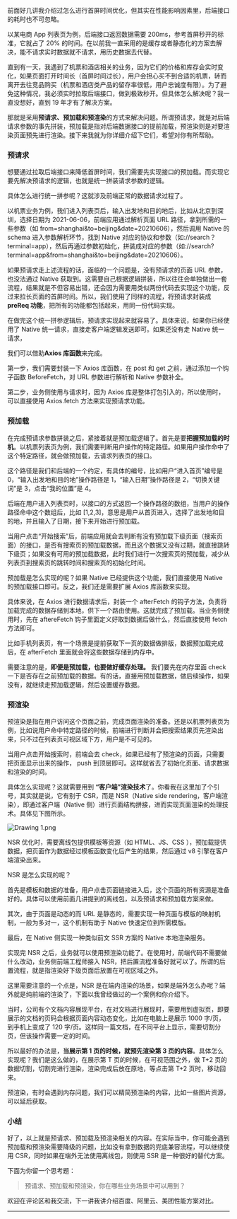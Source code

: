 <p data-nodeid="10380" class="">前面好几讲我介绍过怎么进行首屏时间优化，但其实在性能影响因素里，后端接口的耗时也不可忽略。</p>
<p data-nodeid="10381">以某电商 App 列表页为例，后端接口返回数据需要 200ms，参考首屏秒开的标准，它就占了 20% 的时间。在以前我一直采用的是缓存或者静态化的方案去解决，能不请求实时数据就不请求，用历史数据去代替。</p>
<p data-nodeid="10382">直到有一天，我遇到了机票和酒店相关的业务，因为它们的价格和库存会实时变化，如果页面打开时间长（首屏时间过长），用户会担心买不到合适的机票，转而离开去往竞品购买（机票和酒店类产品的留存率很低，用户忠诚度有限）。为了避免这种情况，我必须实时拉取后端接口，做到极致秒开。但具体怎么解决呢？我一直没想好，直到 19 年才有了解决方案。</p>
<p data-nodeid="10383">那就是采用<strong data-nodeid="10431">预请求、预加载和预渲染</strong>的方式来解决问题。所谓预请求，就是对后端请求参数的事先拼装，预加载是指对后端数据接口的提前加载，预渲染则是对要渲染页面预先进行渲染。接下来我就为你详细介绍下它们，希望对你有所帮助。</p>
<h3 data-nodeid="10384">预请求</h3>
<p data-nodeid="10385">想要通过拉取后端接口来降低首屏时间，我们需要先实现接口的预加载。而实现它要先解决预请求的逻辑，也就是统一拼装请求参数的逻辑。</p>
<p data-nodeid="10516" class="">具体怎么进行统一拼参呢？这就涉及前端正常的数据请求过程了。</p>

<p data-nodeid="10387">以机票业务为例，我们进入列表页后，输入出发地和目的地后，比如从北京到深圳，选择日期为 2021-06-06，前端应用通过解析页面 URL 路径，拿到所需的一些参数（如 from=shanghai&amp;to=beijing&amp;date=20210606），然后调用 Native 的 schema 进入参数解析环节，找到 Native 对应的协议和参数（如://search？terminal=app），然后再通过参数初始化，拼装成对应的参数（如://search?terminal=app&amp;from=shanghai&amp;to=beijing&amp;date=20210606）。</p>
<p data-nodeid="10388">如果预请求走上述流程的话，面临的一个问题是，没有预请求的页面 URL 参数，也没法通过 Native 获取到。这需要自己根据逻辑拼装，所以往往会单独做出一套流程，结果就是不但容易出错，还会因为需要用类似两份代码去实现这个功能，反过来拉长页面的首屏时间。所以，我们使用了同样的流程，将预请求封装成<strong data-nodeid="10451">preReq 功能</strong>，把所有的功能都包括起来，用同一份代码实现。</p>
<p data-nodeid="10389">在做完这个统一拼参逻辑后，预请求实现起来就容易了。具体来说，如果你已经使用了 Native 统一请求，直接走客户端逻辑发送即可。如果还没有走 Native 统一请求，</p>
<p data-nodeid="10390">我们可以借助<strong data-nodeid="10458">Axios 库函数</strong>来完成。</p>
<p data-nodeid="10391">第一步，我们需要封装一下 Axios 库函数，在 post 和 get 之前，通过添加一个钩子函数 BeforeFetch，对 URL 参数进行解析和 Native 参数补全。</p>
<p data-nodeid="10392">第二步，业务侧使用与请求时，因为 Axios 库是整体打包引入的，所以使用时，可以直接使用 Axios.fetch 方法来实现预请求功能。</p>
<h3 data-nodeid="10393">预加载</h3>
<p data-nodeid="10394">在完成预请求参数拼装之后，紧接着就是预加载逻辑了。首先是要<strong data-nodeid="10467">把握预加载的时机</strong>。以机票列表页为例，我们需要判断用户操作的特定路径。如果用户操作命中了这个特定路径，就会做预加载，去请求列表页的接口。</p>
<p data-nodeid="10395">这个路径是我们和后端的一个约定，有具体的编号，比如用户“进入首页”编号是 0，“输入出发地和目的地”操作路径是 1，“输入日期”操作路径是 2，“切换关键词”是 3，点击“我的位置”是 4。</p>
<p data-nodeid="10396">后端在用户进入列表页时，以接口的方式返回一个操作路径的数组，当用户的操作路径命中这个数组后，比如 [1,2,3]，意思是用户从首页进入，选择了出发地和目的地，并且输入了日期，接下来开始进行预加载。</p>
<p data-nodeid="10397">当用户点击“开始搜索”后，前端应用就会去判断有没有预加载下级页面（搜索页面）的接口，是否有搜索页的预加载数据，而且这个数据又没有过期，就直接跳转下级页；如果没有可用的预加载数据，此时我们进行一次搜索页的预加载，减少从列表页到搜索页的跳转时间和搜索页的初始化时间。</p>
<p data-nodeid="10398">预加载是怎么实现的呢？如果 Native 已经提供这个功能，我们直接使用 Native 的预加载接口即可。反之，我们还是需要扩展 Axios 库函数来实现。</p>
<p data-nodeid="10399">具体来说，在 Axios 进行数据请求后，封装一个 afterFetch 的钩子方法，负责将加载完成的数据存储到本地，供下一个路由使用。这就完成了预加载。当业务侧使用时，先在 aftereFetch 钩子里面定义好取到数据后做什么，然后直接使用 fetch 方法即可。</p>
<p data-nodeid="10400">比如手机列表页，有一个场景是提前获取下一页的数据做排版，数据预加载完成后，在 afterFetch 里面就会将这些数据存储到内存中。</p>
<p data-nodeid="10401">需要注意的是，<strong data-nodeid="10483">即便是预加载，也要做好缓存处理。</strong> 我们要先在内存里面 check 一下是否存在之前预加载的数据。有的话，直接用预加载数据，做后续操作，如果没有，就继续走预加载逻辑，然后设置缓存数据。</p>
<h3 data-nodeid="10402">预渲染</h3>
<p data-nodeid="10403">预渲染是指在用户访问这个页面之前，完成页面渲染的准备。还是以机票列表页为例，比如说用户命中特定路径的时候，前端进行判断并会把搜索结果页先渲染出来，只不过在列表页可视区域下方，用户是不可见的。</p>
<p data-nodeid="10404">当用户点击开始搜索时，前端会去 check，如果已经有了预渲染的页面，只需要把页面显示出来的操作， push 到顶层即可。这样就省去了初始化页面、请求数据和渲染的时间。</p>
<p data-nodeid="10405">具体怎么实现呢？这就需要用到 <strong data-nodeid="10492">“客户端”渲染技术</strong>了。你看我在这里加了个引号，其实就是说，它有别于 CSR，而是 NSR（Native side rendering，客户端渲染），即通过客户端（Native 侧）进行页面结构拼接，进而实现页面渲染的处理技术。具体见下图所示。</p>
<p data-nodeid="10406"><img src="https://s0.lgstatic.com/i/image6/M00/37/18/Cgp9HWB1vGaACUSkAAEL_bYBv_I190.png" alt="Drawing 1.png" data-nodeid="10495"></p>
<p data-nodeid="10407">NSR 优化时，需要离线包提供模板等资源（如 HTML、JS、CSS ），预加载提供数据，把页面作为数据经过模板函数变化后产生的结果，然后通过 v8 引擎在客户端渲染出来。</p>
<p data-nodeid="10408">NSR 是怎么实现的呢？</p>
<p data-nodeid="11612" class="te-preview-highlight">首先是模板和数据的准备，用户点击页面链接进入后，这个页面的所有资源是准备好的。具体可以使用前面几讲提到的离线包，以及预请求和预加载方案来做。</p>




<p data-nodeid="10410">其次，由于页面是动态的而 URL 是静态的，需要实现一种页面与模版的映射机制，一般为多对一，这个机制有助于 Native 快速定位到所需模版。</p>
<p data-nodeid="10411">最后，在 Native 侧实现一种类似前文 SSR 方案的 Native 本地渲染服务。</p>
<p data-nodeid="10412">实现完 NSR 之后，业务就可以使用预渲染功能了。在使用时，前端代码不需要做什么改动，业务侧前端工程师接入 NSR，把后置流程准备好就可以了。所谓的后置流程，就是指渲染好下级页面后放置在可视区域之外。</p>
<p data-nodeid="10413">这里需要注意的一个点是，NSR 是在端内渲染的场景，如果是端外怎么办呢？端外就是纯前端的渲染了，下面以我曾经做过的一个案例和你介绍下。</p>
<p data-nodeid="10414">当时，公司有个文档内容展现平台，在对文档进行展现时，需要用到虚拟页，即要展示的文档的页码会根据页面内容动态变化，比如在电脑上是展示 1000 字/页，到手机上变成了 120 字/页。这样同一篇文档，在不同平台上显示，需要切割分页，但该操作需要一定的时间。</p>
<p data-nodeid="10415">所以最好的办法是，<strong data-nodeid="10509">当展示第 1 页的时候，就预先渲染第 3 页的内容</strong>。具体怎么实现呢？我们是这么做的，在展示第 T 页的时候，在可视范围之外，做 T+2 页的数据切割，切割完进行渲染，渲染完成后放在原地，等点击第 T+2 页时，移动回来。</p>
<p data-nodeid="10416">预渲染，有时会遇到内存问题，我们可以精简预渲染的内容，比如一些图片资源，可以延后获取。</p>
<h3 data-nodeid="10417">小结</h3>
<p data-nodeid="10418">好了，以上就是预请求、预加载及预渲染相关的内容。在实际当中，你可能会遇到预加载和预渲染需要降级的问题，比如没有拿到数据的兜底兼容流程，可以继续使用 CSR，同时如果在端外无法使用离线包，则使用 SSR 是一种很好的替代方案。</p>
<p data-nodeid="10419">下面为你留一个思考题：</p>
<blockquote data-nodeid="10420">
<p data-nodeid="10421">预请求、预加载和预渲染，你在哪些业务场景中可以用到？</p>
</blockquote>
<p data-nodeid="10422" class="">欢迎在评论区和我交流，下一讲我讲介绍百度、阿里云、美团性能方案对比。</p>

---



